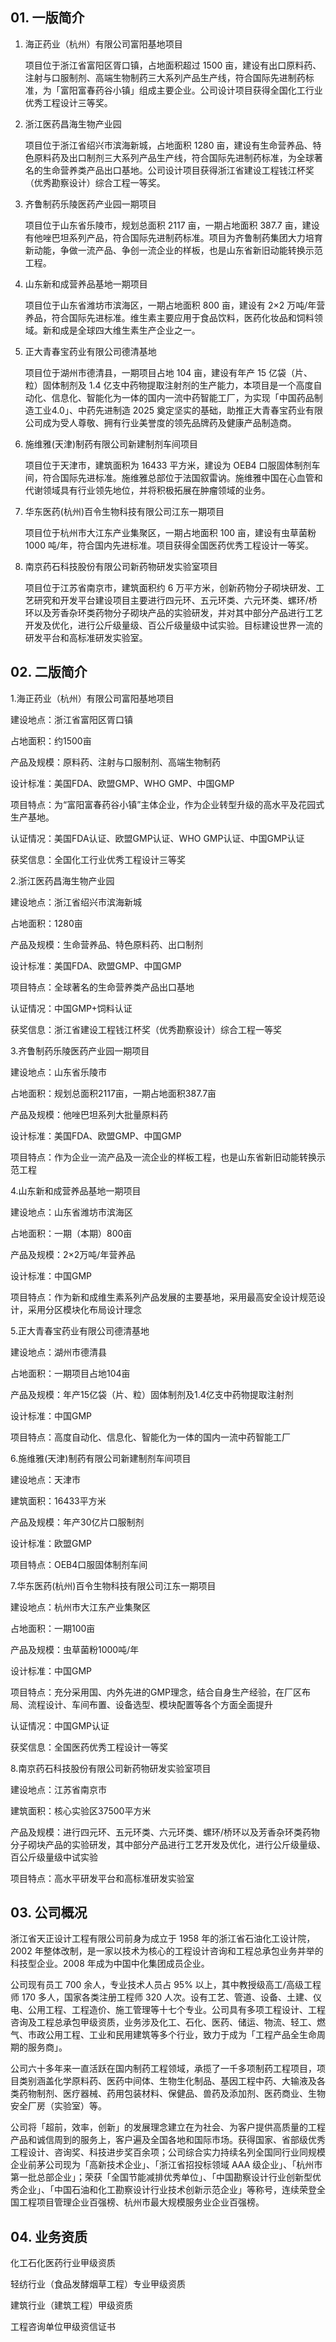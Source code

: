 ## 01. 一版简介

1. 海正药业（杭州）有限公司富阳基地项目

	项目位于浙江省富阳区胥口镇，占地面积超过 1500 亩，建设有出口原料药、注射与口服制剂、高端生物制药三大系列产品生产线，符合国际先进制药标准，为「富阳富春药谷小镇」组成主要企业。公司设计项目获得全国化工行业优秀工程设计三等奖。

2. 浙江医药昌海生物产业园

	项目位于浙江省绍兴市滨海新城，占地面积 1280 亩，建设有生命营养品、特色原料药及出口制剂三大系列产品生产线，符合国际先进制药标准，为全球著名的生命营养类产品出口基地。公司设计项目获得浙江省建设工程钱江杯奖（优秀勘察设计）综合工程一等奖。

3. 齐鲁制药乐陵医药产业园一期项目

	项目位于山东省乐陵市，规划总面积 2117 亩，一期占地面积 387.7 亩，建设有他唑巴坦系列产品，符合国际先进制药标准。项目为齐鲁制药集团大力培育新动能，争做一流产品、争创一流企业的样板，也是山东省新旧动能转换示范工程。

4. 山东新和成营养品基地一期项目

	项目位于山东省潍坊市滨海区，一期占地面积 800 亩，建设有 2×2 万吨/年营养品，符合国际先进标准。维生素主要应用于食品饮料，医药化妆品和饲料领域。新和成是全球四大维生素生产企业之一。

5. 正大青春宝药业有限公司德清基地

	项目位于湖州市德清县，一期项目占地 104 亩，建设有年产 15 亿袋（片、粒）固体制剂及 1.4 亿支中药物提取注射剂的生产能力，本项目是一个高度自动化、信息化、智能化为一体的国内一流中药智能工厂，为实现「中国药品制造工业4.0」、中药先进制造 2025 奠定坚实的基础，助推正大青春宝药业有限公司成为受人尊敬、拥有行业美誉度的领先品牌药及健康产品制造商。

6. 施维雅(天津)制药有限公司新建制剂车间项目

	项目位于天津市，建筑面积为 16433 平方米，建设为 OEB4 口服固体制剂车间，符合国际先进标准。施维雅总部位于法国叙雷讷。施维雅中国在心血管和代谢领域具有行业领先地位，并将积极拓展在肿瘤领域的业务。

7. 华东医药(杭州)百令生物科技有限公司江东一期项目

	项目位于杭州市大江东产业集聚区，一期占地面积 100 亩，建设有虫草菌粉 1000 吨/年，符合国内先进标准。项目获得全国医药优秀工程设计一等奖。

8. 南京药石科技股份有限公司新药物研发实验室项目

	项目位于江苏省南京市，建筑面积约 6 万平方米，创新药物分子砌块研发、工艺研究和开发平台建设项目主要进行四元环、五元环类、六元环类、螺环/桥环以及芳香杂环类药物分子砌块产品的实验研发，并对其中部分产品进行工艺开发及优化，进行公斤级量级、百公斤级量级中试实验。目标建设世界一流的研发平台和高标准研发实验室。

## 02. 二版简介

1.海正药业（杭州）有限公司富阳基地项目

建设地点：浙江省富阳区胥口镇

占地面积：约1500亩

产品及规模：原料药、注射与口服制剂、高端生物制药

设计标准：美国FDA、欧盟GMP、WHO GMP、中国GMP

项目特点：为“富阳富春药谷小镇”主体企业，作为企业转型升级的高水平及花园式生产基地。

认证情况：美国FDA认证、欧盟GMP认证、WHO GMP认证、中国GMP认证

获奖信息：全国化工行业优秀工程设计三等奖
 
2.浙江医药昌海生物产业园

建设地点：浙江省绍兴市滨海新城

占地面积：1280亩

产品及规模：生命营养品、特色原料药、出口制剂

设计标准：美国FDA、欧盟GMP、中国GMP

项目特点：全球著名的生命营养类产品出口基地

认证情况：中国GMP+饲料认证

获奖信息：浙江省建设工程钱江杯奖（优秀勘察设计）综合工程一等奖
 
3.齐鲁制药乐陵医药产业园一期项目

建设地点：山东省乐陵市

占地面积：规划总面积2117亩，一期占地面积387.7亩

产品及规模：他唑巴坦系列大批量原料药

设计标准：美国FDA、欧盟GMP、中国GMP

项目特点：作为企业一流产品及一流企业的样板工程，也是山东省新旧动能转换示范工程

4.山东新和成营养品基地一期项目

建设地点：山东省潍坊市滨海区

占地面积：一期（本期）800亩

产品及规模：2×2万吨/年营养品

设计标准：中国GMP

项目特点：作为新和成维生素系列产品发展的主要基地，采用最高安全设计规范设计，采用分区模块化布局设计理念
 
5.正大青春宝药业有限公司德清基地

建设地点：湖州市德清县

占地面积：一期项目占地104亩

产品及规模：年产15亿袋（片、粒）固体制剂及1.4亿支中药物提取注射剂

设计标准：中国GMP

项目特点：高度自动化、信息化、智能化为一体的国内一流中药智能工厂
 
6.施维雅(天津)制药有限公司新建制剂车间项目

建设地点：天津市

建筑面积：16433平方米

产品及规模：年产30亿片口服制剂

设计标准：欧盟GMP

项目特点：OEB4口服固体制剂车间
 
7.华东医药(杭州)百令生物科技有限公司江东一期项目

建设地点：杭州市大江东产业集聚区

占地面积：一期100亩

产品及规模：虫草菌粉1000吨/年

设计标准：中国GMP

项目特点：充分采用国、内外先进的GMP理念，结合自身生产经验，在厂区布局、流程设计、车间布置、设备选型、模块配置等各个方面全面提升

认证情况：中国GMP认证

获奖信息：全国医药优秀工程设计一等奖

8.南京药石科技股份有限公司新药物研发实验室项目

建设地点：江苏省南京市

建筑面积：核心实验区37500平方米

产品及规模：进行四元环、五元环类、六元环类、螺环/桥环以及芳香杂环类药物分子砌块产品的实验研发，其中部分产品进行工艺开发及优化，进行公斤级量级、百公斤级量级中试实验

项目特点：高水平研发平台和高标准研发实验室

## 03. 公司概况

浙江省天正设计工程有限公司前身为成立于 1958 年的浙江省石油化工设计院，2002 年整体改制，是一家以技术为核心的工程设计咨询和工程总承包业务并举的科技型企业。2008 年成为中国中化集团成员企业。

公司现有员工 700 余人，专业技术人员占 95% 以上，其中教授级高工/高级工程师 170 多人，国家各类注册工程师 320 人次。设有工艺、管道、设备、土建、仪电、公用工程、工程造价、施工管理等十七个专业。公司具有多项工程设计、工程咨询及工程总承包甲级资质，业务涉及化工、石化、医药、储运、物流、轻工、燃气、市政公用工程、工业和民用建筑等多个行业，致力于成为「工程产品全生命周期的服务商」。

公司六十多年来一直活跃在国内制药工程领域，承揽了一千多项制药工程项目，项目类别涵盖化学原料药、医药中间体、生物生化制品、基因工程中药、大输液及各类药物制剂、医疗器械、药用包装材料、保健品、兽药及添加剂、医药商业、生物安全厂房（实验室）等。

公司将「超前，效率，创新」的发展理念建立在为社会、为客户提供高质量的工程产品和诚信周到的服务上，客户遍及全国各地和国际市场。获得国家、省部级优秀工程设计、咨询奖、科技进步奖百余项；公司综合实力持续名列全国同行业同规模企业前茅公司现为「高新技术企业」、「浙江省招投标领域 AAA 级企业」、「杭州市第一批总部企业」；荣获「全国节能减排优秀单位」、「中国勘察设计行业创新型优秀企业」、「中国石油和化工勘察设计行业技术创新示范企业」等称号，连续荣登全国工程项目管理企业百强榜、杭州市最大规模服务业企业百强榜。

## 04. 业务资质

化工石化医药行业甲级资质

轻纺行业（食品发酵烟草工程）专业甲级资质

建筑行业（建筑工程）甲级资质

工程咨询单位甲级资信证书
